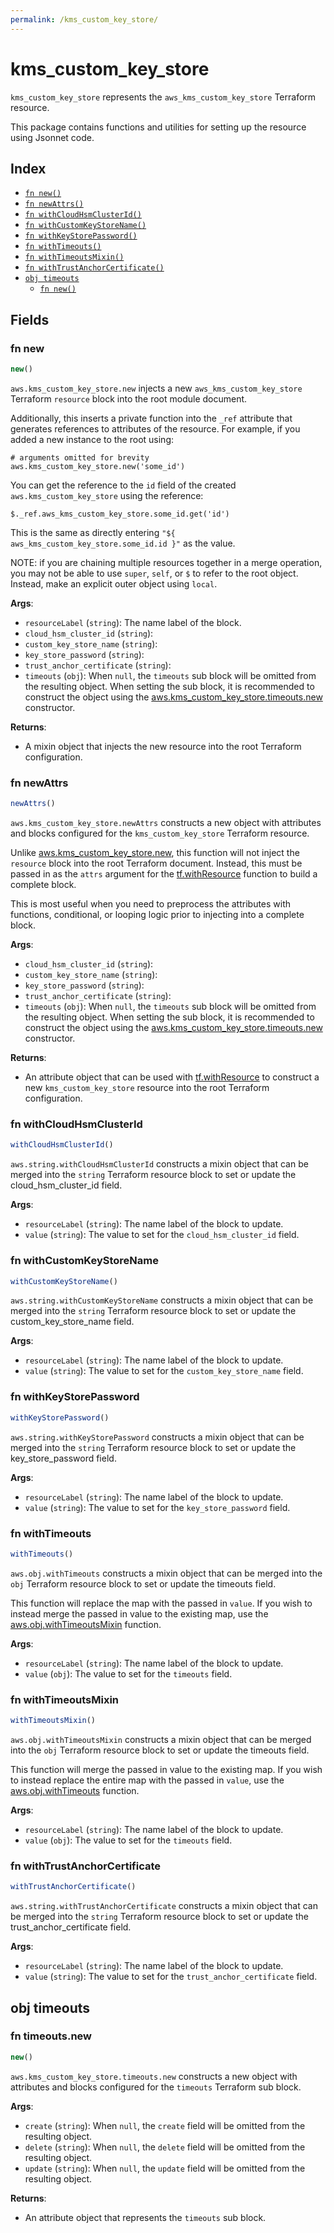 ```yaml
---
permalink: /kms_custom_key_store/
---
```


# kms_custom_key_store

`kms_custom_key_store` represents the `aws_kms_custom_key_store` Terraform resource.



This package contains functions and utilities for setting up the resource using Jsonnet code.


## Index

* [`fn new()`](#fn-new)
* [`fn newAttrs()`](#fn-newattrs)
* [`fn withCloudHsmClusterId()`](#fn-withcloudhsmclusterid)
* [`fn withCustomKeyStoreName()`](#fn-withcustomkeystorename)
* [`fn withKeyStorePassword()`](#fn-withkeystorepassword)
* [`fn withTimeouts()`](#fn-withtimeouts)
* [`fn withTimeoutsMixin()`](#fn-withtimeoutsmixin)
* [`fn withTrustAnchorCertificate()`](#fn-withtrustanchorcertificate)
* [`obj timeouts`](#obj-timeouts)
  * [`fn new()`](#fn-timeoutsnew)

## Fields

### fn new

```ts
new()
```


`aws.kms_custom_key_store.new` injects a new `aws_kms_custom_key_store` Terraform `resource`
block into the root module document.

Additionally, this inserts a private function into the `_ref` attribute that generates references to attributes of the
resource. For example, if you added a new instance to the root using:

    # arguments omitted for brevity
    aws.kms_custom_key_store.new('some_id')

You can get the reference to the `id` field of the created `aws.kms_custom_key_store` using the reference:

    $._ref.aws_kms_custom_key_store.some_id.get('id')

This is the same as directly entering `"${ aws_kms_custom_key_store.some_id.id }"` as the value.

NOTE: if you are chaining multiple resources together in a merge operation, you may not be able to use `super`, `self`,
or `$` to refer to the root object. Instead, make an explicit outer object using `local`.

**Args**:
  - `resourceLabel` (`string`): The name label of the block.
  - `cloud_hsm_cluster_id` (`string`): 
  - `custom_key_store_name` (`string`): 
  - `key_store_password` (`string`): 
  - `trust_anchor_certificate` (`string`): 
  - `timeouts` (`obj`):  When `null`, the `timeouts` sub block will be omitted from the resulting object. When setting the sub block, it is recommended to construct the object using the [aws.kms_custom_key_store.timeouts.new](#fn-timeoutsnew) constructor.

**Returns**:
- A mixin object that injects the new resource into the root Terraform configuration.


### fn newAttrs

```ts
newAttrs()
```


`aws.kms_custom_key_store.newAttrs` constructs a new object with attributes and blocks configured for the `kms_custom_key_store`
Terraform resource.

Unlike [aws.kms_custom_key_store.new](#fn-new), this function will not inject the `resource`
block into the root Terraform document. Instead, this must be passed in as the `attrs` argument for the
[tf.withResource](https://github.com/tf-libsonnet/core/tree/main/docs#fn-withresource) function to build a complete block.

This is most useful when you need to preprocess the attributes with functions, conditional, or looping logic prior to
injecting into a complete block.

**Args**:
  - `cloud_hsm_cluster_id` (`string`): 
  - `custom_key_store_name` (`string`): 
  - `key_store_password` (`string`): 
  - `trust_anchor_certificate` (`string`): 
  - `timeouts` (`obj`):  When `null`, the `timeouts` sub block will be omitted from the resulting object. When setting the sub block, it is recommended to construct the object using the [aws.kms_custom_key_store.timeouts.new](#fn-timeoutsnew) constructor.

**Returns**:
  - An attribute object that can be used with [tf.withResource](https://github.com/tf-libsonnet/core/tree/main/docs#fn-withresource) to construct a new `kms_custom_key_store` resource into the root Terraform configuration.


### fn withCloudHsmClusterId

```ts
withCloudHsmClusterId()
```

`aws.string.withCloudHsmClusterId` constructs a mixin object that can be merged into the `string`
Terraform resource block to set or update the cloud_hsm_cluster_id field.



**Args**:
  - `resourceLabel` (`string`): The name label of the block to update.
  - `value` (`string`): The value to set for the `cloud_hsm_cluster_id` field.


### fn withCustomKeyStoreName

```ts
withCustomKeyStoreName()
```

`aws.string.withCustomKeyStoreName` constructs a mixin object that can be merged into the `string`
Terraform resource block to set or update the custom_key_store_name field.



**Args**:
  - `resourceLabel` (`string`): The name label of the block to update.
  - `value` (`string`): The value to set for the `custom_key_store_name` field.


### fn withKeyStorePassword

```ts
withKeyStorePassword()
```

`aws.string.withKeyStorePassword` constructs a mixin object that can be merged into the `string`
Terraform resource block to set or update the key_store_password field.



**Args**:
  - `resourceLabel` (`string`): The name label of the block to update.
  - `value` (`string`): The value to set for the `key_store_password` field.


### fn withTimeouts

```ts
withTimeouts()
```

`aws.obj.withTimeouts` constructs a mixin object that can be merged into the `obj`
Terraform resource block to set or update the timeouts field.

This function will replace the map with the passed in `value`. If you wish to instead merge the
passed in value to the existing map, use the [aws.obj.withTimeoutsMixin](TODO) function.

**Args**:
  - `resourceLabel` (`string`): The name label of the block to update.
  - `value` (`obj`): The value to set for the `timeouts` field.


### fn withTimeoutsMixin

```ts
withTimeoutsMixin()
```

`aws.obj.withTimeoutsMixin` constructs a mixin object that can be merged into the `obj`
Terraform resource block to set or update the timeouts field.

This function will merge the passed in value to the existing map. If you wish
to instead replace the entire map with the passed in `value`, use the [aws.obj.withTimeouts](TODO)
function.


**Args**:
  - `resourceLabel` (`string`): The name label of the block to update.
  - `value` (`obj`): The value to set for the `timeouts` field.


### fn withTrustAnchorCertificate

```ts
withTrustAnchorCertificate()
```

`aws.string.withTrustAnchorCertificate` constructs a mixin object that can be merged into the `string`
Terraform resource block to set or update the trust_anchor_certificate field.



**Args**:
  - `resourceLabel` (`string`): The name label of the block to update.
  - `value` (`string`): The value to set for the `trust_anchor_certificate` field.


## obj timeouts



### fn timeouts.new

```ts
new()
```


`aws.kms_custom_key_store.timeouts.new` constructs a new object with attributes and blocks configured for the `timeouts`
Terraform sub block.



**Args**:
  - `create` (`string`):  When `null`, the `create` field will be omitted from the resulting object.
  - `delete` (`string`):  When `null`, the `delete` field will be omitted from the resulting object.
  - `update` (`string`):  When `null`, the `update` field will be omitted from the resulting object.

**Returns**:
  - An attribute object that represents the `timeouts` sub block.
